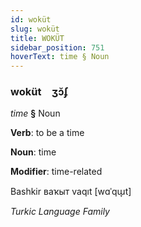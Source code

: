 ```yaml
---
id: woküt
slug: woküt
title: WOKÜT
sidebar_position: 751
hoverText: time § Noun
---
```


### woküt&emsp;<span kind="abugida">ʒɔ̆ʄ</span>

*time* **§** Noun

**Verb**: to be a time

**Noun**: time

**Modifier**: time-related

Bashkir ваҡыт vaqıt [wɑˈqɯ̞t]

*Turkic Language Family*